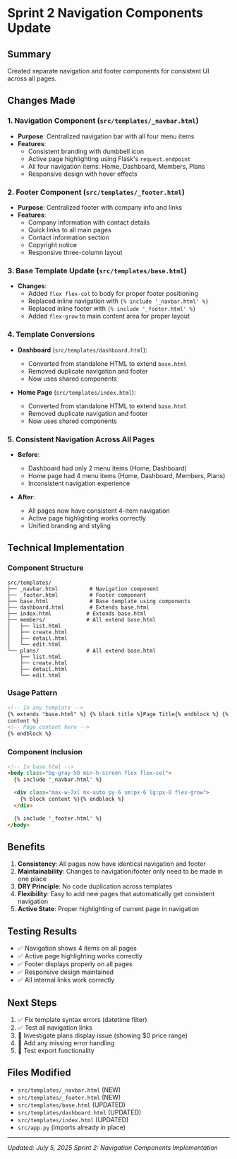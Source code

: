 # Sprint 2 Navigation Components Update

## Summary

Created separate navigation and footer components for consistent UI across all pages.

## Changes Made

### 1. Navigation Component (`src/templates/_navbar.html`)

- **Purpose**: Centralized navigation bar with all four menu items
- **Features**:
  - Consistent branding with dumbbell icon
  - Active page highlighting using Flask's `request.endpoint`
  - All four navigation items: Home, Dashboard, Members, Plans
  - Responsive design with hover effects

### 2. Footer Component (`src/templates/_footer.html`)

- **Purpose**: Centralized footer with company info and links
- **Features**:
  - Company information with contact details
  - Quick links to all main pages
  - Contact information section
  - Copyright notice
  - Responsive three-column layout

### 3. Base Template Update (`src/templates/base.html`)

- **Changes**:
  - Added `flex flex-col` to body for proper footer positioning
  - Replaced inline navigation with `{% include '_navbar.html' %}`
  - Replaced inline footer with `{% include '_footer.html' %}`
  - Added `flex-grow` to main content area for proper layout

### 4. Template Conversions

- **Dashboard** (`src/templates/dashboard.html`):

  - Converted from standalone HTML to extend `base.html`
  - Removed duplicate navigation and footer
  - Now uses shared components

- **Home Page** (`src/templates/index.html`):
  - Converted from standalone HTML to extend `base.html`
  - Removed duplicate navigation and footer
  - Now uses shared components

### 5. Consistent Navigation Across All Pages

- **Before**:

  - Dashboard had only 2 menu items (Home, Dashboard)
  - Home page had 4 menu items (Home, Dashboard, Members, Plans)
  - Inconsistent navigation experience

- **After**:
  - All pages now have consistent 4-item navigation
  - Active page highlighting works correctly
  - Unified branding and styling

## Technical Implementation

### Component Structure

```
src/templates/
├── _navbar.html          # Navigation component
├── _footer.html          # Footer component
├── base.html             # Base template using components
├── dashboard.html        # Extends base.html
├── index.html           # Extends base.html
├── members/             # All extend base.html
│   ├── list.html
│   ├── create.html
│   ├── detail.html
│   └── edit.html
└── plans/               # All extend base.html
    ├── list.html
    ├── create.html
    ├── detail.html
    └── edit.html
```

### Usage Pattern

```html
<!-- In any template -->
{% extends "base.html" %} {% block title %}Page Title{% endblock %} {% block
content %}
<!-- Page content here -->
{% endblock %}
```

### Component Inclusion

```html
<!-- In base.html -->
<body class="bg-gray-50 min-h-screen flex flex-col">
  {% include '_navbar.html' %}

  <div class="max-w-7xl mx-auto py-6 sm:px-6 lg:px-8 flex-grow">
    {% block content %}{% endblock %}
  </div>

  {% include '_footer.html' %}
</body>
```

## Benefits

1. **Consistency**: All pages now have identical navigation and footer
2. **Maintainability**: Changes to navigation/footer only need to be made in one place
3. **DRY Principle**: No code duplication across templates
4. **Flexibility**: Easy to add new pages that automatically get consistent navigation
5. **Active State**: Proper highlighting of current page in navigation

## Testing Results

- ✅ Navigation shows 4 items on all pages
- ✅ Active page highlighting works correctly
- ✅ Footer displays properly on all pages
- ✅ Responsive design maintained
- ✅ All internal links work correctly

## Next Steps

1. ✅ Fix template syntax errors (datetime filter)
2. ✅ Test all navigation links
3. 🔄 Investigate plans display issue (showing $0 price range)
4. 🔄 Add any missing error handling
5. 🔄 Test export functionality

## Files Modified

- `src/templates/_navbar.html` (NEW)
- `src/templates/_footer.html` (NEW)
- `src/templates/base.html` (UPDATED)
- `src/templates/dashboard.html` (UPDATED)
- `src/templates/index.html` (UPDATED)
- `src/app.py` (imports already in place)

---

_Updated: July 5, 2025_
_Sprint 2: Navigation Components Implementation_
